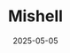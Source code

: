 ---
layout: default
title: Mishell
date: 2025-05-05
image: /images/image1-min.jpg
alt: A shell with stick on eyes
camera: Canon EOS R5
lens: RF24-70mm F2.8 L IS USM
aperture: ƒ/5.6
shutter: 1/200s
iso: ISO 400
---